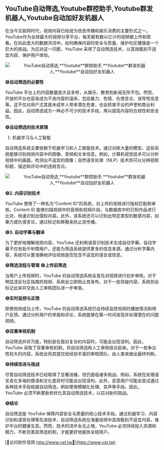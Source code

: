## **YouTube自动筛选,**Youtube**群控助手,**Youtube**群发机器人,**Youtube**自动加好友机器人**

在当今互联网时代，视频内容已经成为信息传播和娱乐消费的主要形式之一。YouTube作为全球最大的视频分享平台，每天都有数以亿计的视频被上传和观看。在如此庞大的数据洪流中，如何确保内容的安全与质量，维护社区健康是一个巨大的挑战。为应对这一问题，YouTube 采用了自动筛选技术，以高效甄别不适宜内容、保护用户体验。

 <center><img src="https://vst.tw/MP4/tuiguang/png/1.png" alt="YouTube自动筛选,**Youtube**群控助手,**Youtube**群发机器人,**Youtube**自动加好友机器人"></center>

**😄自动筛选的必要性**

YouTube 平台上的内容数量庞大且多样，从娱乐、教育到新闻无所不包。然而，开放的平台也容易成为不良内容的温床，包括暴力、色情、仇恨言论、误导性信息等。这不仅对用户尤其是未成年人带来潜在危害，也会损害平台的声誉和商业利益。因此，自动筛选成为一种必不可少的技术手段，用以提高内容的合规性和安全性。

**😄自动筛选的技术原理**
1. 机器学习与人工智能

自动筛选系统主要依赖于机器学习和人工智能技术。通过训练大量的模型，这些系统能够识别视频内容中的图像、音频和文本信息。例如，计算机视觉技术可以分析视频中的画面，检测出不适宜的图像；自然语言处理（NLP）技术则可以分辨视频标题、描述和评论中的违规言论。

 <center><img src="https://vst.tw/MP4/tuiguang/png/1.png" alt="YouTube自动筛选,**Youtube**群控助手,**Youtube**群发机器人,**Youtube**自动加好友机器人"></center>

**😄2. 内容识别技术**

YouTube 使用了一种名为“Content ID”的系统，对上传的视频进行版权匹配和审核。Content ID 能够扫描视频中的音频和视频片段，与数据库中的已知作品进行比对，快速识别出侵权内容。此外，该系统还可以识别出特定类型的敏感内容，如暴力或仇恨言论，通过标记和屏蔽来防止其传播。

**😄3. 自动字幕与翻译**

为了更好地理解视频内容，YouTube 还利用语音识别技术生成自动字幕。自动字幕不仅有助于听障用户，还能为筛选系统提供更多的信息来源。通过分析字幕内容，系统可以更准确地评估视频是否包含不适宜的语言或信息。

**😄筛选流程与管理**
**😄上传前筛选**

当用户上传视频时，YouTube 的自动筛选系统会首先对视频进行初步审核。对于明显违反社区指南的视频，系统会立即阻止其发布。对于一些存疑内容，系统则会标记出来并交由人工审核团队进一步审查。

**😄实时监控与反馈**

即使视频成功上传，YouTube 的自动筛选系统仍会持续监控视频的播放情况和用户反馈。通过分析用户的举报和评论，系统能够在第一时间发现并处理潜在的问题视频。

**😄双重审核机制**

自动筛选并非万能，特别是在面对复杂的内容时，可能会出现误判。因此，YouTube 采取了双重审核机制，将自动筛选和人工审核结合起来。对于一些争议性较大的内容，系统会将其提交给经验丰富的审核团队，由人类来做出最终判断。

**😄持续改进与挑战**

尽管自动筛选技术已经取得了显著进展，但仍面临诸多挑战。例如，系统在处理语言变化多端的俚语和文化差异时可能会出现误判。此外，恶意用户可能会尝试通过各种技术手段规避自动筛选，例如使用模糊化处理、变声等手段。因此，YouTube 必须不断更新和优化其自动筛选技术，以应对新的挑战。

**😄结论**

自动筛选是 YouTube 保障内容安全与质量的核心技术手段。通过机器学习、内容识别和语音处理等先进技术，自动筛选系统在海量视频中高效甄别不适宜内容，维护平台的健康生态。然而，技术的进步永无止境，YouTube 必须持续投入资源和精力，不断完善其筛选机制，才能更好地服务全球用户。


[👻访问软件官网 http://www.vst.tw👻](http://www.vst.tw)
